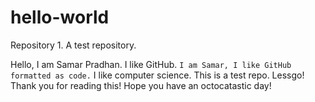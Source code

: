 # hello-world

Repository 1. A test repository.

Hello, I am Samar Pradhan. I like GitHub.
`I am Samar, I like GitHub formatted as code.`
I like computer science. This is a test repo. Lessgo!
Thank you for reading this! Hope you have an octocatastic day!

